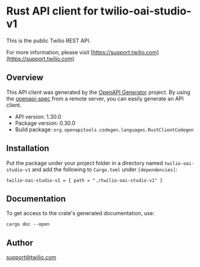 # Rust API client for twilio-oai-studio-v1

This is the public Twilio REST API.

For more information, please visit [https://support.twilio.com](https://support.twilio.com)

## Overview

This API client was generated by the [OpenAPI Generator](https://openapi-generator.tech) project.  By using the [openapi-spec](https://openapis.org) from a remote server, you can easily generate an API client.

- API version: 1.30.0
- Package version: 0.30.0
- Build package: `org.openapitools.codegen.languages.RustClientCodegen`

## Installation

Put the package under your project folder in a directory named `twilio-oai-studio-v1` and add the following to `Cargo.toml` under `[dependencies]`:

```
twilio-oai-studio-v1 = { path = "./twilio-oai-studio-v1" }
```

## Documentation

To get access to the crate's generated documentation, use:

```
cargo doc --open
```

## Author

support@twilio.com

